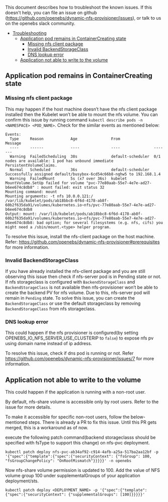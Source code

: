 
This document describes how to troubleshoot the known issues. If this doesn't help, you can file an issue on github (https://github.com/openebs/dynamic-nfs-provisioner/issues), or talk to us on the openebs slack community.

- [Troubleshooting](#troubleshooting)
    - [Application pod remains in ContainerCreating state](#application-pod-remains-in-containercreating-state)
        - [Missing nfs client package](#missing-nfs-client-package)
        - [Invalid BackendStorageClass](#invalid-backendstorageclass)
        - [DNS lookup error](#dns-lookup-error)
    - [Application not able to write to the volume](#application-not-able-to-write-to-the-volume)

## Application pod remains in ContainerCreating state
### Missing nfs client package
This may happen if the host machine doesn’t have the nfs client package installed then the Kubelet won’t be able to mount the nfs volume. You can confirm this issue by running command ``kubectl describe pods -n <NAMESPACE> <POD_NAME>``. Check for the similar events as mentioned below:

```
Events:
  Type     Reason            Age               From               Message
  ----     ------            ----              ----               -------
  Warning  FailedScheduling  38s               default-scheduler  0/1 nodes are available: 1 pod has unbound immediate PersistentVolumeClaims.
  Normal   Scheduled         36s               default-scheduler  Successfully assigned default/busybox-6cd54c66b8-nghw5 to 192.168.1.4
  Warning  FailedMount       5s (x7 over 36s)  kubelet            MountVolume.SetUp failed for volume "pvc-77e80aab-55e7-4e7e-ad27-b6ee674c8db8" : mount failed: exit status 32
Mounting command: mount
Mounting arguments: -t nfs 10.0.0.121:/ /var/lib/kubelet/pods/ab18bbc8-6f6d-4178-ab8f-60b2f635da91/volumes/kubernetes.io~nfs/pvc-77e80aab-55e7-4e7e-ad27-b6ee674c8db8
Output: mount: /var/lib/kubelet/pods/ab18bbc8-6f6d-4178-ab8f-60b2f635da91/volumes/kubernetes.io~nfs/pvc-77e80aab-55e7-4e7e-ad27-b6ee674c8db8: bad option; for several filesystems (e.g. nfs, cifs) you might need a /sbin/mount.<type> helper program.
```

To resolve this issue, install the nfs-client package on the host machine. Refer: https://github.com/openebs/dynamic-nfs-provisioner#prerequisites for more information.


### Invalid BackendStorageClass
If you have already installed the nfs-client package and you are still observing this issue then check if nfs-server pod is in Pending state or not. If nfs storageclass is configured with `BackendStorageClass` and `BackendStorageClass` is not available then nfs-provisioner won’t be able to create the backend PV for nfs volume. Due to this, nfs-server pod will remain in `Pending` state. To solve this issue, you can create the `BackendStorageClass` or use the default storageclass by removing `BackendStorageClass` from nfs storageclass.


### DNS lookup error
This could happen if the nfs provisioner is configured(by setting OPENEBS_IO_NFS_SERVER_USE_CLUSTERIP to `false`) to expose nfs pv using domain name instead of ip address.

To resolve this issue, check if dns pod is running or not. Refer https://github.com/openebs/dynamic-nfs-provisioner/issues/7 for more information.


## Application not able to write to the volume
This could happen if the application is running with a non-root user.

By default, nfs-share volume is accessible only by root users. Refer to the issue for more details.

To make it accessible for specific non-root users, follow the below-mentioned steps. There is already a PR to fix this issue. Until this PR gets merged, this is a workaround as of now.

execute the following patch command(backend storageclasss should be specified with fsType to support this change) on nfs-pvc deployment.

```
kubectl patch deploy nfs-pvc-ab34af92-c914-4afb-a25a-517ba2aa12bf -p '{"spec":{"template":{"spec":{"securityContext": {"fsGroup": 100, "fsGroupChangePolicy": "OnRootMismatch"}}}}}' -n openebs
```

Now nfs-share volume permission is updated to 100.
Add the value of NFS volume group  100 under supplementalGroups of your application deployment/sts.

```
kubectl patch deploy <DEPLOYMENT_NAME> -p '{"spec":{"template":{"spec":{"securityContext": {"supplementalGroups": [100]}}}}}'
```

